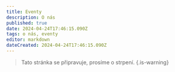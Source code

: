 ```yaml
---
title: Eventy
description: O nás
published: true
date: 2024-04-24T17:46:15.090Z
tags: o nás, eventy
editor: markdown
dateCreated: 2024-04-24T17:46:15.090Z
---
```


> Tato stránka se připravuje, prosíme o strpení.
{.is-warning}
